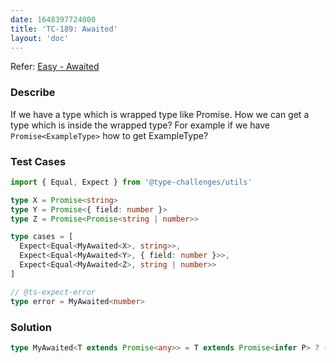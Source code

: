 ```yaml
---
date: 1648397724000
title: 'TC-189: Awaited'
layout: 'doc'
---
```


Refer: [Easy - Awaited](https://github.com/type-challenges/type-challenges/blob/main/questions/00189-easy-awaited/README.md)

### Describe

If we have a type which is wrapped type like Promise. How we can get a type which is inside the wrapped type? For example if we have `Promise<ExampleType>` how to get ExampleType?

### Test Cases

```typescript
import { Equal, Expect } from '@type-challenges/utils'

type X = Promise<string>
type Y = Promise<{ field: number }>
type Z = Promise<Promise<string | number>>

type cases = [
  Expect<Equal<MyAwaited<X>, string>>,
  Expect<Equal<MyAwaited<Y>, { field: number }>>,
  Expect<Equal<MyAwaited<Z>, string | number>>
]

// @ts-expect-error
type error = MyAwaited<number>
```

### Solution

```typescript
type MyAwaited<T extends Promise<any>> = T extends Promise<infer P> ? (P extends Promise<infer K> ? K : P) : never
```
